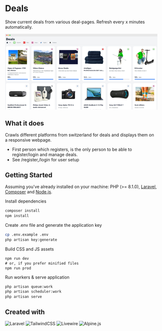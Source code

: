 
# Deals
Show current deals from various deal-pages. Refresh every x minutes automatically.

<p align="center">
<img src="docs/screenshot.png" width="512"/>
</p>

## What it does
Crawls different platforms from switzerland for deals and displays them on a responsive webpage.
- First person which registers, is the only person to be able to register/login and manage deals.
- See /register,/login for user setup

## Getting Started
Assuming you've already installed on your machine: PHP (>= 8.1.0), [Laravel](https://laravel.com), [Composer](https://getcomposer.org) and [Node.js](https://nodejs.org).

Install dependencies
```bash
composer install
npm install
```

Create .env file and generate the application key
```bash
cp .env.example .env
php artisan key:generate
```

Build CSS and JS assets
```
npm run dev
# or, if you prefer minified files
npm run prod
```

Run workers & serve application
```bash
php artisan queue:work
php artisan scheduler:work
php artisan serve
```

## Created with
<!-- Check https://github.com/alexandresanlim/Badges4-README.md-Profile -->
![Laravel](https://img.shields.io/badge/laravel-%23FF2D20.svg?style=for-the-badge&logo=laravel&logoColor=white)
![TailwindCSS](https://img.shields.io/badge/tailwindcss-%2338B2AC.svg?style=for-the-badge&logo=tailwind-css&logoColor=white)
![Livewire](https://img.shields.io/badge/livewire-4e56a6?style=for-the-badge&logo=livewire&logoColor=white)
![Alpine.js](https://img.shields.io/badge/Alpine%20JS-8BC0D0?style=for-the-badge&logo=alpinedotjs&logoColor=black)
